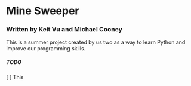 # Mine Sweeper
### Written by Keit Vu and Michael Cooney

This is a summer project created by us two as a way to learn Python and improve our programming skills.

##### TODO
[ ] This